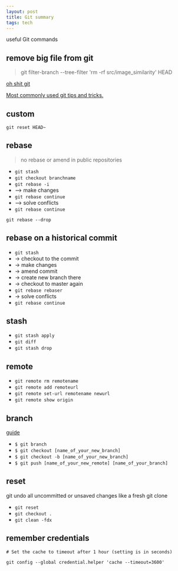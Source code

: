 ```yaml
---
layout: post
title: Git summary 
tags: tech
---
```


useful Git commands  

## remove big file from git 
> git filter-branch --tree-filter 'rm -rf src/image_similarity' HEAD

[oh shit git](http://ohshitgit.com/)

[Most commonly used git tips and tricks. ](https://github.com/git-tips/tips)

## custom
`git reset HEAD~`

## rebase

> no rebase or amend in public repositories

* `git stash`
* `git checkout branchname`
* `git rebase -i `
* --> make changes
* `git rebase continue`
* --> solve conflicts
* `git rebase continue`

`git rebase --drop `

## rebase on a historical commit 
* `git stash`
* -> checkout to the commit
* -> make changes
* -> amend commit 
* -> create new branch there
* -> checkout to master again
* `git rebase rebaser`
* -> solve conflicts 
* `git rebase continue`


## stash
* `git stash apply `
* `git diff`
* `git stash drop`

## remote
* `git remote rm remotename`
* `git remote add remoteurl`
* `git remote set-url remotename newurl`
* `git remote show origin`


## branch 
[guide](https://github.com/Kunena/Kunena-Forum/wiki/Create-a-new-branch-with-git-and-manage-branches)
* `$ git branch`
* `$ git checkout [name_of_your_new_branch]`
* `$ git checkout -b [name_of_your_new_branch]`
* `$ git push [name_of_your_new_remote] [name_of_your_branch]`

## reset
git undo all uncommitted or unsaved changes
like a fresh git clone 
* `git reset`
* `git checkout . `
* `git clean -fdx`

## remember credentials
`# Set the cache to timeout after 1 hour (setting is in seconds)`

`git config --global credential.helper 'cache --timeout=3600'`
